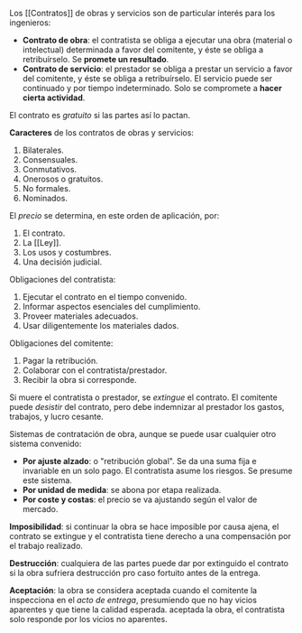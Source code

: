 Los [[Contratos]] de obras y servicios son de particular interés para los ingenieros:

- **Contrato de obra**: el contratista se obliga a ejecutar una obra (material o intelectual) determinada a favor del comitente, y éste se obliga a retribuírselo. Se **promete un resultado**.
- **Contrato de servicio**: el prestador se obliga a prestar un servicio a favor del comitente, y éste se obliga a retribuírselo. El servicio puede ser continuado y por tiempo indeterminado. Solo se compromete a **hacer cierta actividad**.

El contrato es *gratuito* si las partes así lo pactan.

**Caracteres** de los contratos de obras y servicios:

1. Bilaterales.
2. Consensuales.
3. Conmutativos.
4. Onerosos o gratuitos.
5. No formales.
6. Nominados.

El *precio* se determina, en este orden de aplicación, por:

1. El contrato.
2. La [[Ley]].
3. Los usos y costumbres.
4. Una decisión judicial.

Obligaciones del contratista: 

1. Ejecutar el contrato en el tiempo convenido.
2. Informar aspectos esenciales del cumplimiento.
3. Proveer materiales adecuados.
4. Usar diligentemente los materiales dados.

Obligaciones del comitente:

1. Pagar la retribución.
2. Colaborar con el contratista/prestador.
3. Recibir la obra si corresponde.

Si muere el contratista o prestador, se *extingue* el contrato. El comitente puede *desistir* del contrato, pero debe indemnizar al prestador los gastos, trabajos, y lucro cesante.

Sistemas de contratación de obra, aunque se puede usar cualquier otro sistema convenido:

- **Por ajuste alzado**: o "retribución global". Se da una suma fija e invariable en un solo pago. El contratista asume los riesgos. Se presume este sistema.
- **Por unidad de medida**: se abona por etapa realizada.
- **Por coste y costas**: el precio se va ajustando según el valor de mercado.

**Imposibilidad**: si continuar la obra se hace imposible por causa ajena, el contrato se extingue y el contratista tiene derecho a una compensación por el trabajo realizado.

**Destrucción**: cualquiera de las partes puede dar por extinguido el contrato si la obra sufriera destrucción pro caso fortuito antes de la entrega.

**Aceptación**: la obra se considera aceptada cuando el comitente la inspecciona en el *acto de entrega*, presumiendo que no hay vicios aparentes y que tiene la calidad esperada. aceptada la obra, el contratista solo responde por los vicios no aparentes.
